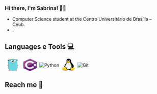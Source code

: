 ###  Hi there, I'm Sabrina! 🎀🐰
- Computer Science student at the Centro Universitário de Brasília – Ceub.
- . 

## Languages e Tools 💻
<img align="center" alt="Go" height="40" width="50" src="https://raw.githubusercontent.com/devicons/devicon/master/icons/go/go-original.svg">
  <img align="center" alt="Csharp" height="40" width="50" src="https://raw.githubusercontent.com/devicons/devicon/master/icons/csharp/csharp-original.svg">
  <img align="center" alt="Python" height="40" width="50" src="https://cdn.jsdelivr.net/gh/devicons/devicon@latest/icons/python/python-original.svg">
  <img align="center" alt="Linux" height="40" width="50" src="https://raw.githubusercontent.com/devicons/devicon/master/icons/linux/linux-original.svg">
  <img align="center" alt="Git" height="40" width="50" src="https://www.vectorlogo.zone/logos/git-scm/git-scm-icon.svg">


</div>
<br/> 

## Reach me 💌

  

